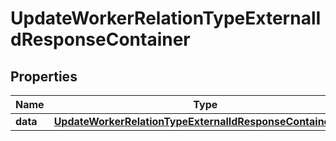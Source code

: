 

# UpdateWorkerRelationTypeExternalIdResponseContainer


## Properties

| Name | Type | Description | Notes |
|------------ | ------------- | ------------- | -------------|
|**data** | [**UpdateWorkerRelationTypeExternalIdResponseContainerData**](UpdateWorkerRelationTypeExternalIdResponseContainerData.md) |  |  [optional] |



